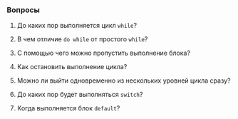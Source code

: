 ### Вопросы

1. До каких пор выполняется цикл `while`?

2. В чем отличие `do while` от простого `while`?

3. С помощью чего можно пропустить выполнение блока?

4. Как остановить выполнение цикла?

5. Можно ли выйти одновременно из нескольких уровней цикла сразу?

6. До каких пор будет выполняться `switch`?

7. Когда выполняется блок `default`?
